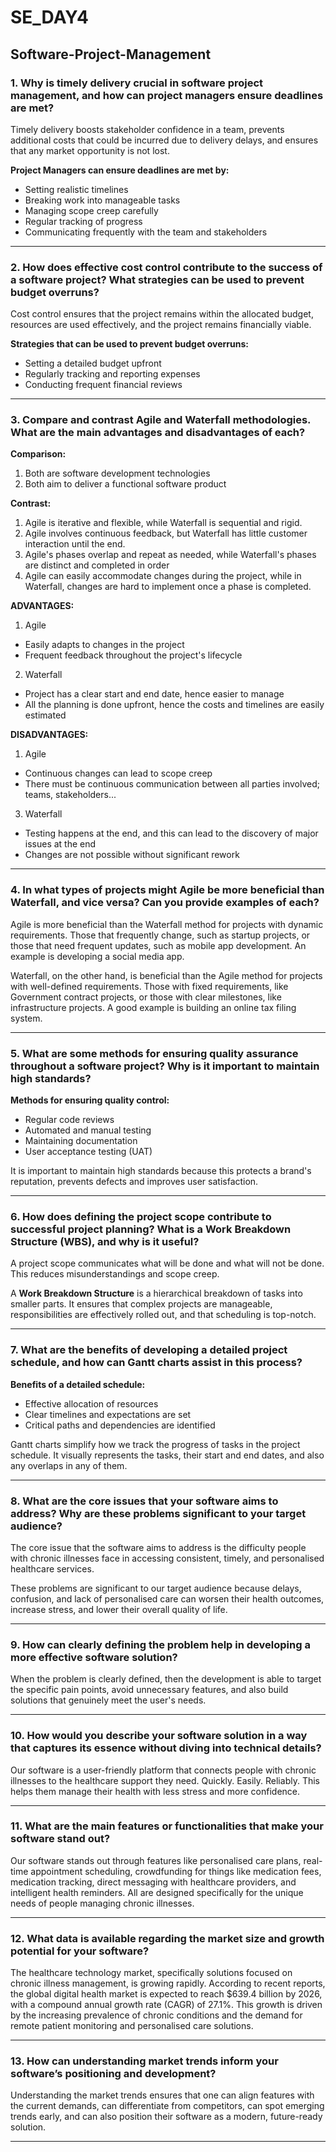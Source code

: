 # SE_DAY4

## Software-Project-Management

### 1. Why is timely delivery crucial in software project management, and how can project managers ensure deadlines are met?

Timely delivery boosts stakeholder confidence in a team, prevents additional costs that could be incurred due to delivery delays, and ensures that any market opportunity  is not lost.

**Project Managers can ensure deadlines are met by:**
- Setting realistic timelines
- Breaking work into manageable tasks
- Managing scope creep carefully
- Regular tracking of progress
- Communicating frequently with the team and stakeholders

---

### 2. How does effective cost control contribute to the success of a software project? What strategies can be used to prevent budget overruns?

Cost control ensures that the project remains within the allocated budget, resources are used effectively, and the project remains financially viable.

**Strategies that can be used to prevent budget overruns:**
- Setting a detailed budget upfront
- Regularly tracking and reporting expenses
- Conducting frequent financial reviews

---

### 3. Compare and contrast Agile and Waterfall methodologies. What are the main advantages and disadvantages of each?

**Comparison:**
1. Both are software development technologies
2. Both aim to deliver a functional software product

**Contrast:**
1. Agile is iterative and flexible, while Waterfall is sequential and rigid.
2. Agile involves continuous feedback, but Waterfall has little customer interaction until the end.
3. Agile's phases overlap and repeat as needed, while Waterfall's phases are distinct and completed in order
4. Agile can easily accommodate changes during the project, while in Waterfall, changes are hard to implement once a phase is completed.



**ADVANTAGES:**
1. Agile
  - Easily adapts to changes in the project
  - Frequent feedback throughout the project's lifecycle
       
2. Waterfall
  - Project has a clear start and end date, hence easier to manage
  - All the planning is done upfront, hence the costs and timelines are easily estimated


**DISADVANTAGES:**
1. Agile
  - Continuous changes can lead to scope creep
  - There must be continuous communication between all parties involved; teams, stakeholders...
    
3. Waterfall
  - Testing happens at the end, and this can lead to the discovery of major issues at the end
  - Changes are not possible without significant rework

---

### 4. In what types of projects might Agile be more beneficial than Waterfall, and vice versa? Can you provide examples of each?

Agile is more beneficial than the Waterfall method for projects with dynamic requirements. Those that frequently change, such as startup projects, or those that need frequent updates, such as mobile app development. An example is developing a  social media app.

Waterfall, on the other hand, is beneficial than the Agile method for projects with well-defined requirements. Those with fixed requirements, like Government contract projects, or those with clear milestones, like infrastructure projects. A good example is building an online tax filing system.

---

### 5. What are some methods for ensuring quality assurance throughout a software project? Why is it important to maintain high standards?

**Methods for ensuring quality control:**
- Regular code reviews
- Automated and manual testing
- Maintaining documentation
- User acceptance testing (UAT)

It is important to maintain high standards because this protects a brand's reputation, prevents defects and improves user satisfaction.

---

### 6. How does defining the project scope contribute to successful project planning? What is a Work Breakdown Structure (WBS), and why is it useful?

A project scope communicates what will be done and what will not be done. This reduces misunderstandings and scope creep.

A **Work Breakdown Structure** is a hierarchical breakdown of tasks into smaller parts. It ensures that complex projects are manageable, responsibilities are effectively rolled out, and that scheduling is top-notch.

---

### 7. What are the benefits of developing a detailed project schedule, and how can Gantt charts assist in this process?

**Benefits of a detailed schedule:**
- Effective allocation of resources
- Clear timelines and expectations are set
- Critical paths and dependencies are identified

Gantt charts simplify how we track the progress of tasks in the project schedule. It visually represents the tasks, their start and end dates, and also any overlaps in any of them.

---

### 8. What are the core issues that your software aims to address? Why are these problems significant to your target audience?

The core issue that the software aims to address is the difficulty people with chronic illnesses face in accessing consistent, timely, and personalised healthcare services.

These problems are significant to our target audience because delays, confusion, and lack of personalised care can worsen their health outcomes, increase stress, and lower their overall quality of life.

---

### 9. How can clearly defining the problem help in developing a more effective software solution?

When the problem is clearly defined, then the development is able to target the specific pain points, avoid unnecessary features, and also build solutions that genuinely meet the user's needs.

---

### 10. How would you describe your software solution in a way that captures its essence without diving into technical details?

Our software is a user-friendly platform that connects people with chronic illnesses to the healthcare support they need. Quickly. Easily. Reliably. This helps them manage their health with less stress and more confidence.

---

### 11. What are the main features or functionalities that make your software stand out?

Our software stands out through features like personalised care plans, real-time appointment scheduling, crowdfunding for things like medication fees, medication tracking, direct messaging with healthcare providers, and intelligent health reminders. All are designed specifically for the unique needs of people managing chronic illnesses.

---

### 12. What data is available regarding the market size and growth potential for your software?

The healthcare technology market, specifically solutions focused on chronic illness management, is growing rapidly. According to recent reports, the global digital health market is expected to reach $639.4 billion by 2026, with a compound annual growth rate (CAGR) of 27.1%. This growth is driven by the increasing prevalence of chronic conditions and the demand for remote patient monitoring and personalised care solutions.

---

### 13. How can understanding market trends inform your software’s positioning and development?

Understanding the market trends ensures that one can align features with the current demands, can differentiate from competitors, can spot emerging trends early, and can also position their software as a modern, future-ready solution.

---
